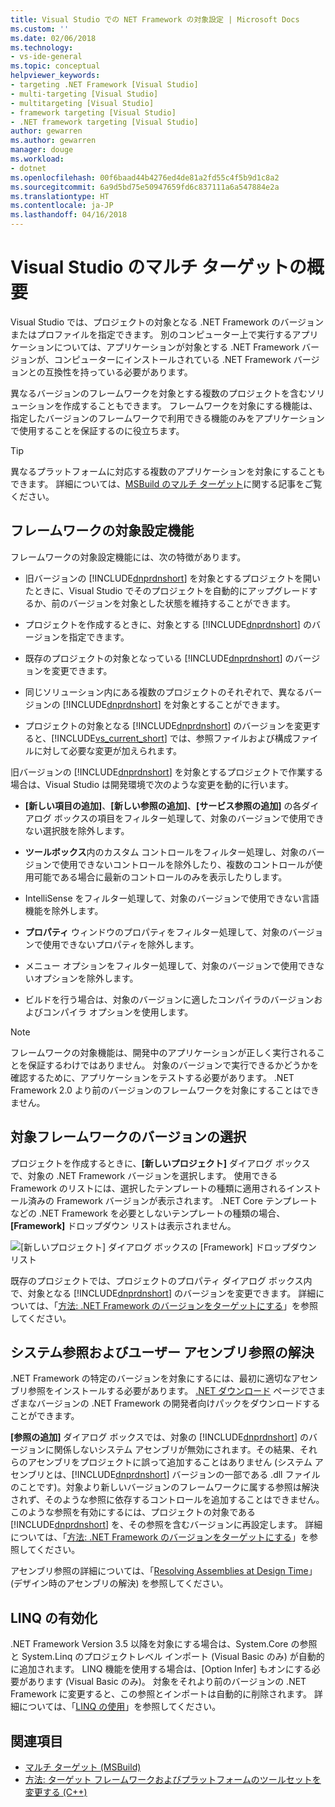 ```yaml
---
title: Visual Studio での NET Framework の対象設定 | Microsoft Docs
ms.custom: ''
ms.date: 02/06/2018
ms.technology:
- vs-ide-general
ms.topic: conceptual
helpviewer_keywords:
- targeting .NET Framework [Visual Studio]
- multi-targeting [Visual Studio]
- multitargeting [Visual Studio]
- framework targeting [Visual Studio]
- .NET framework targeting [Visual Studio]
author: gewarren
ms.author: gewarren
manager: douge
ms.workload:
- dotnet
ms.openlocfilehash: 00f6baad44b4276ed4de81a2fd55c4f5b9d1c8a2
ms.sourcegitcommit: 6a9d5bd75e50947659fd6c837111a6a547884e2a
ms.translationtype: HT
ms.contentlocale: ja-JP
ms.lasthandoff: 04/16/2018
---
```

# <a name="visual-studio-multi-targeting-overview"></a>Visual Studio のマルチ ターゲットの概要

Visual Studio では、プロジェクトの対象となる .NET Framework のバージョンまたはプロファイルを指定できます。 別のコンピューター上で実行するアプリケーションについては、アプリケーションが対象とする .NET Framework バージョンが、コンピューターにインストールされている .NET Framework バージョンとの互換性を持っている必要があります。

異なるバージョンのフレームワークを対象とする複数のプロジェクトを含むソリューションを作成することもできます。 フレームワークを対象にする機能は、指定したバージョンのフレームワークで利用できる機能のみをアプリケーションで使用することを保証するのに役立ちます。

> [!TIP]
> 異なるプラットフォームに対応する複数のアプリケーションを対象にすることもできます。 詳細については、[MSBuild のマルチ ターゲット](../msbuild/msbuild-multitargeting-overview.md)に関する記事をご覧ください。

## <a name="framework-targeting-features"></a>フレームワークの対象設定機能

フレームワークの対象設定機能には、次の特徴があります。

- 旧バージョンの [!INCLUDE[dnprdnshort](../code-quality/includes/dnprdnshort_md.md)] を対象とするプロジェクトを開いたときに、Visual Studio でそのプロジェクトを自動的にアップグレードするか、前のバージョンを対象とした状態を維持することができます。

- プロジェクトを作成するときに、対象とする [!INCLUDE[dnprdnshort](../code-quality/includes/dnprdnshort_md.md)] のバージョンを指定できます。

- 既存のプロジェクトの対象となっている [!INCLUDE[dnprdnshort](../code-quality/includes/dnprdnshort_md.md)] のバージョンを変更できます。

- 同じソリューション内にある複数のプロジェクトのそれぞれで、異なるバージョンの [!INCLUDE[dnprdnshort](../code-quality/includes/dnprdnshort_md.md)] を対象とすることができます。

- プロジェクトの対象となる [!INCLUDE[dnprdnshort](../code-quality/includes/dnprdnshort_md.md)] のバージョンを変更すると、[!INCLUDE[vs_current_short](../code-quality/includes/vs_current_short_md.md)] では、参照ファイルおよび構成ファイルに対して必要な変更が加えられます。

旧バージョンの [!INCLUDE[dnprdnshort](../code-quality/includes/dnprdnshort_md.md)] を対象とするプロジェクトで作業する場合は、Visual Studio は開発環境で次のような変更を動的に行います。

- **[新しい項目の追加]**、**[新しい参照の追加]**、**[サービス参照の追加]** の各ダイアログ ボックスの項目をフィルター処理して、対象のバージョンで使用できない選択肢を除外します。

- **ツールボックス**内のカスタム コントロールをフィルター処理し、対象のバージョンで使用できないコントロールを除外したり、複数のコントロールが使用可能である場合に最新のコントロールのみを表示したりします。

- IntelliSense をフィルター処理して、対象のバージョンで使用できない言語機能を除外します。

- **プロパティ** ウィンドウのプロパティをフィルター処理して、対象のバージョンで使用できないプロパティを除外します。

- メニュー オプションをフィルター処理して、対象のバージョンで使用できないオプションを除外します。

- ビルドを行う場合は、対象のバージョンに適したコンパイラのバージョンおよびコンパイラ オプションを使用します。

> [!NOTE]
> フレームワークの対象機能は、開発中のアプリケーションが正しく実行されることを保証するわけではありません。 対象のバージョンで実行できるかどうかを確認するために、アプリケーションをテストする必要があります。 .NET Framework 2.0 より前のバージョンのフレームワークを対象にすることはできません。

## <a name="selecting-a-target-framework-version"></a>対象フレームワークのバージョンの選択

プロジェクトを作成するときに、**[新しいプロジェクト]** ダイアログ ボックスで、対象の .NET Framework バージョンを選択します。 使用できる Framework のリストには、選択したテンプレートの種類に適用されるインストール済みの Framework バージョンが表示されます。 .NET Core テンプレートなどの .NET Framework を必要としないテンプレートの種類の場合、**[Framework]** ドロップダウン リストは表示されません。

![[新しいプロジェクト] ダイアログ ボックスの [Framework] ドロップダウン リスト](media/vside-newproject-framework.png)

既存のプロジェクトでは、プロジェクトのプロパティ ダイアログ ボックス内で、対象となる [!INCLUDE[dnprdnshort](../code-quality/includes/dnprdnshort_md.md)] のバージョンを変更できます。 詳細については、「[方法: .NET Framework のバージョンをターゲットにする](../ide/how-to-target-a-version-of-the-dotnet-framework.md)」を参照してください。

## <a name="resolving-system-and-user-assembly-references"></a>システム参照およびユーザー アセンブリ参照の解決

.NET Framework の特定のバージョンを対象にするには、最初に適切なアセンブリ参照をインストールする必要があります。 [.NET ダウンロード](https://www.microsoft.com/net/download/windows) ページでさまざまなバージョンの .NET Framework の開発者向けパックをダウンロードすることができます。

**[参照の追加]** ダイアログ ボックスでは、対象の [!INCLUDE[dnprdnshort](../code-quality/includes/dnprdnshort_md.md)] のバージョンに関係しないシステム アセンブリが無効にされます。その結果、それらのアセンブリをプロジェクトに誤って追加することはありません  (システム アセンブリとは、[!INCLUDE[dnprdnshort](../code-quality/includes/dnprdnshort_md.md)] バージョンの一部である .dll ファイルのことです)。対象より新しいバージョンのフレームワークに属する参照は解決されず、そのような参照に依存するコントロールを追加することはできません。 このような参照を有効にするには、プロジェクトの対象である [!INCLUDE[dnprdnshort](../code-quality/includes/dnprdnshort_md.md)] を、その参照を含むバージョンに再設定します。  詳細については、「[方法: .NET Framework のバージョンをターゲットにする](../ide/how-to-target-a-version-of-the-dotnet-framework.md)」を参照してください。

アセンブリ参照の詳細については、「[Resolving Assemblies at Design Time](../msbuild/resolving-assemblies-at-design-time.md)」(デザイン時のアセンブリの解決) を参照してください。

## <a name="enabling-linq"></a>LINQ の有効化

.NET Framework Version 3.5 以降を対象にする場合は、System.Core の参照と System.Linq のプロジェクトレベル インポート (Visual Basic のみ) が自動的に追加されます。 LINQ 機能を使用する場合は、[Option Infer] もオンにする必要があります (Visual Basic のみ)。 対象をそれより前のバージョンの .NET Framework に変更すると、この参照とインポートは自動的に削除されます。 詳細については、「[LINQ の使用](/dotnet/csharp/tutorials/working-with-linq)」を参照してください。

## <a name="see-also"></a>関連項目

- [マルチ ターゲット (MSBuild)](../msbuild/msbuild-multitargeting-overview.md)
- [方法: ターゲット フレームワークおよびプラットフォームのツールセットを変更する (C++)](/cpp/build/how-to-modify-the-target-framework-and-platform-toolset)
